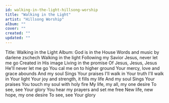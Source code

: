 ```yaml
---
id: walking-in-the-light-hillsong-worship
title: "Walking in the Light"
artist: "Hillsong Worship"
album: ""
cover: ""
created: ""
updated: ""
---
```


Title: Walking in the Light
Album: God is in the House
Words and music by darlene zschech
Walking in the light
Following my Savior
Jesus, never let me go
Created in His image
Living in the promise
Of Jesus, Jesus, Jesus
He'll never let me go
You cal me on to higher ground
Your mercy, love and grace abounds
And my soul
Sings Your praises
I'll walk in Your truth
I'll walk in Your light
Your joy and strength, it fills my life
And my soul
Sings Your praises
You touch my soul with holy fire
My life, my all, my one desire
To see, see Your glory
You hear my prayers and set me free
New life, new hope, my one desire
To see, see Your glory